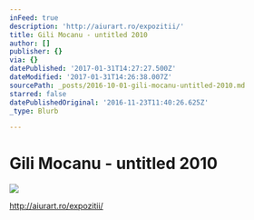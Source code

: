 ```yaml
---
inFeed: true
description: 'http://aiurart.ro/expozitii/'
title: Gili Mocanu - untitled 2010
author: []
publisher: {}
via: {}
datePublished: '2017-01-31T14:27:27.500Z'
dateModified: '2017-01-31T14:26:38.007Z'
sourcePath: _posts/2016-10-01-gili-mocanu-untitled-2010.md
starred: false
datePublishedOriginal: '2016-11-23T11:40:26.625Z'
_type: Blurb

---
```

# Gili Mocanu - untitled 2010
![](https://the-grid-user-content.s3-us-west-2.amazonaws.com/32ede401-bd70-436d-ac77-972c65cf85d4.jpg)

http://aiurart.ro/expozitii/